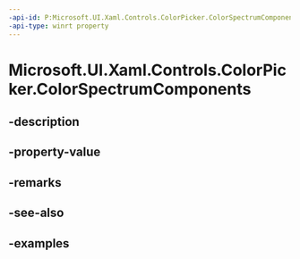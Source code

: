 ```yaml
---
-api-id: P:Microsoft.UI.Xaml.Controls.ColorPicker.ColorSpectrumComponents
-api-type: winrt property
---
```


<!-- Property syntax.
public ColorSpectrumComponents ColorSpectrumComponents { get;  set; }
-->

# Microsoft.UI.Xaml.Controls.ColorPicker.ColorSpectrumComponents

## -description

## -property-value

## -remarks

## -see-also

## -examples

